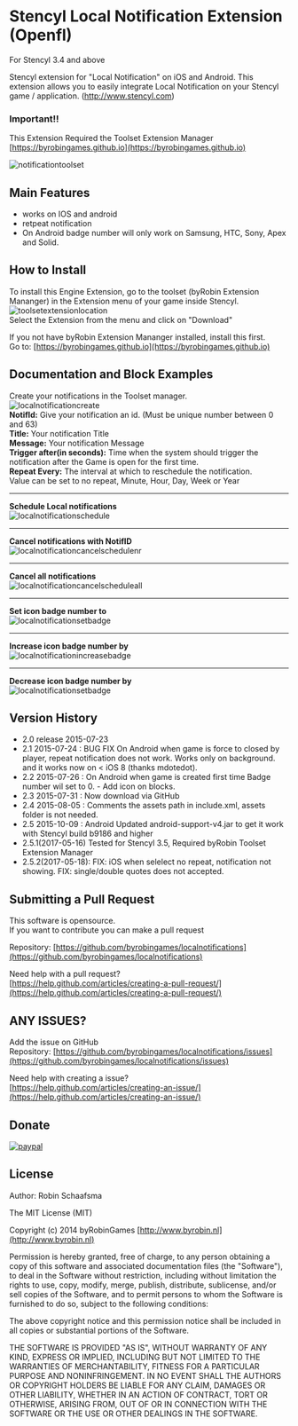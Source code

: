 # Stencyl Local Notification Extension (Openfl)

For Stencyl 3.4 and above

Stencyl extension for "Local Notification" on iOS and Android. This extension allows you to easily integrate Local Notification on your Stencyl game / application. (http://www.stencyl.com)

### Important!!

This Extension Required the Toolset Extension Manager [https://byrobingames.github.io](https://byrobingames.github.io)

![notificationtoolset](https://byrobingames.github.io/img/localnotification/notificationtoolset.png)

## Main Features

- works on IOS and android
- retpeat notification
- On Android badge number will only work on Samsung, HTC, Sony, Apex and  Solid.


## How to Install

To install this Engine Extension, go to the toolset (byRobin Extension Mananger) in the Extension menu of your game inside Stencyl.<br/>
![toolsetextensionlocation](https://byrobingames.github.io/img/toolset/toolsetextensionlocation.png)<br/>
Select the Extension from the menu and click on "Download"

If you not have byRobin Extension Mananger installed, install this first.<br/>
Go to: [https://byrobingames.github.io](https://byrobingames.github.io)


## Documentation and Block Examples

Create your notifications in the Toolset manager.<br/>
![localnotificationcreate](https://byrobingames.github.io/img/localnotification/localnotificationcreate.png)<br/>
**NotifId:** Give your notification an id. (Must be unique number between 0 and 63)<br/>
**Title:** Your notification Title<br/>
**Message:** Your notification Message<br/>
**Trigger after(in seconds):** Time when the system should trigger the notification after the Game is open for the first time.<br/>
**Repeat Every:** The interval at which to reschedule the notification.<br/>
Value can be set to no repeat, Minute, Hour, Day, Week or Year

<hr/>

**Schedule Local notifications** <br/>
![localnotificationschedule](https://byrobingames.github.io/img/localnotification/localnotificationschedule.png)<br/>

<hr/>

**Cancel notifications with NotifID** <br/>
![localnotificationcancelschedulenr](https://byrobingames.github.io/img/localnotification/localnotificationcancelschedulenr.png)<br/>

<hr/>

**Cancel all notifications** <br/>
![localnotificationcancelscheduleall](https://byrobingames.github.io/img/localnotification/localnotificationcancelscheduleall.png)<br/>

<hr/>

**Set icon badge number to** <br/>
![localnotificationsetbadge](https://byrobingames.github.io/img/localnotification/localnotificationsetbadge.png)<br/>

<hr/>

**Increase icon badge number by** <br/>
![localnotificationincreasebadge](https://byrobingames.github.io/img/localnotification/localnotificationincreasebadge.png)<br/>

<hr/>

**Decrease icon badge number by** <br/>
![localnotificationsetbadge](https://byrobingames.github.io/img/localnotification/localnotificationsetbadge.png)<br/>


## Version History

- 2.0 release 2015-07-23
- 2.1 2015-07-24 : BUG FIX On Android when game is force to closed by player, repeat notification does not work. Works only on background. and it works now on < iOS 8  (thanks mdotedot).
- 2.2 2015-07-26 : On Android when game is created first time Badge number wil set to 0. -  Add icon on blocks.
- 2.3 2015-07-31 : Now download via GitHub
- 2.4 2015-08-05 : Comments the assets path in include.xml, assets folder is not needed.
- 2.5 2015-10-09 : Android Updated android-support-v4.jar to get it work with Stencyl build b9186 and higher
- 2.5.1(2017-05-16) Tested for Stencyl 3.5, Required byRobin Toolset Extension Manager
- 2.5.2(2017-05-18): FIX: iOS when selelect no repeat, notification not showing. FIX: single/double quotes does not accepted.

## Submitting a Pull Request

This software is opensource.<br/>
If you want to contribute you can make a pull request

Repository: [https://github.com/byrobingames/localnotifications](https://github.com/byrobingames/localnotifications)

Need help with a pull request?<br/>
[https://help.github.com/articles/creating-a-pull-request/](https://help.github.com/articles/creating-a-pull-request/)

## ANY ISSUES?

Add the issue on GitHub<br/>
Repository: [https://github.com/byrobingames/localnotifications/issues](https://github.com/byrobingames/localnotifications/issues)

Need help with creating a issue?<br/>
[https://help.github.com/articles/creating-an-issue/](https://help.github.com/articles/creating-an-issue/)

## Donate

[![paypal](https://www.paypalobjects.com/en_US/i/btn/btn_donateCC_LG.gif)](https://www.paypal.com/cgi-bin/webscr?cmd=_s-xclick&hosted_button_id=HKLGFCAGKBMFL)<br />

## License

Author: Robin Schaafsma

The MIT License (MIT)

Copyright (c) 2014 byRobinGames [http://www.byrobin.nl](http://www.byrobin.nl)

Permission is hereby granted, free of charge, to any person obtaining a copy of this software and associated documentation files (the "Software"), to deal in the Software without restriction, including without limitation the rights to use, copy, modify, merge, publish, distribute, sublicense, and/or sell copies of the Software, and to permit persons to whom the Software is furnished to do so, subject to the following conditions:

The above copyright notice and this permission notice shall be included in all copies or substantial portions of the Software.

THE SOFTWARE IS PROVIDED "AS IS", WITHOUT WARRANTY OF ANY KIND, EXPRESS OR IMPLIED, INCLUDING BUT NOT LIMITED TO THE WARRANTIES OF MERCHANTABILITY, FITNESS FOR A PARTICULAR PURPOSE AND NONINFRINGEMENT. IN NO EVENT SHALL THE AUTHORS OR COPYRIGHT HOLDERS BE LIABLE FOR ANY CLAIM, DAMAGES OR OTHER LIABILITY, WHETHER IN AN ACTION OF CONTRACT, TORT OR OTHERWISE, ARISING FROM, OUT OF OR IN CONNECTION WITH THE SOFTWARE OR THE USE OR OTHER DEALINGS IN THE SOFTWARE.
